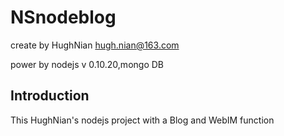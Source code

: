 NSnodeblog
==========

create by HughNian hugh.nian@163.com    

power by nodejs v 0.10.20,mongo DB

Introduction
------------
This HughNian's nodejs project with a Blog and WebIM function